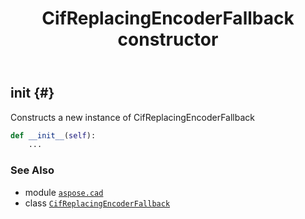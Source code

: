 ﻿---
title: CifReplacingEncoderFallback constructor
second_title: Aspose.CAD for Python via .NET API References
description: 
type: docs
weight: 10
url: /python-net/aspose.cad/cifreplacingencoderfallback/__init__/
is_root: false
---

## __init__ {#}

Constructs a new instance of CifReplacingEncoderFallback



```python
def __init__(self):
    ...
```





### See Also
* module [`aspose.cad`](../../)
* class [`CifReplacingEncoderFallback`](/cad/python-net/aspose.cad/cifreplacingencoderfallback)
